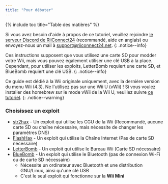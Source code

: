 ```yaml
---
title: "Pour débuter"
---
```


{% include toc title="Table des matières" %}

Si vous avez besoin d'aide à propos de ce tutoriel, veuillez rejoindre [le serveur Discord de RiiConnect24](https://discord.gg/b4Y7jfD) (recommandé, aide en anglais) ou envoyez-nous un mail à [support@riiconnect24.net](mailto:support@riiconnect24.net).
{: .notice--info}

Ces instructions supposent que vous utilisez une carte SD pour modder votre Wii, mais vous pouvez également utiliser une clé USB à la place. Cependant, pour utiliser les exploits, LetterBomb requiert une carte SD, et BlueBomb requiert une clé USB.
{: .notice--info}

Ce guide est dédié à la Wii originale uniquement, avec la dernière version du menu Wii (4.3). Ne l'utilisez pas sur une Wii U (vWii) ! Si vous voulez installer des homebrew sur le mode vWii de la Wii U, veuillez suivre [ce tutoriel](https://wiiuguide.xyz/#/vwii-modding).
{: .notice--warning}

### Choisissez un exploit

- [str2hax](str2hax) - Un exploit qui utilise les CGU de la Wii (Recommandé, aucune carte SD ou chaîne nécessaire, mais nécessite de changer les paramètres DNS)
- [FlashHax](flashhax) - Un exploit qui utilise la Chaîne Internet (Pas de carte SD nécessaire)
- [LetterBomb](letterbomb) - Un exploit qui utilise le Bureau Wii (Carte SD nécessaire)
- [BlueBomb](bluebomb) - Un exploit qui utilise le Bluetooth (pas de connexion Wi-Fi ou de carte SD nécessaire)
    * Nécessite un ordinateur avec Bluetooth et une distribution GNU/Linux, ainsi qu'une clé USB
    * C'est le seul exploit qui fonctionne sur la **Wii Mini**
